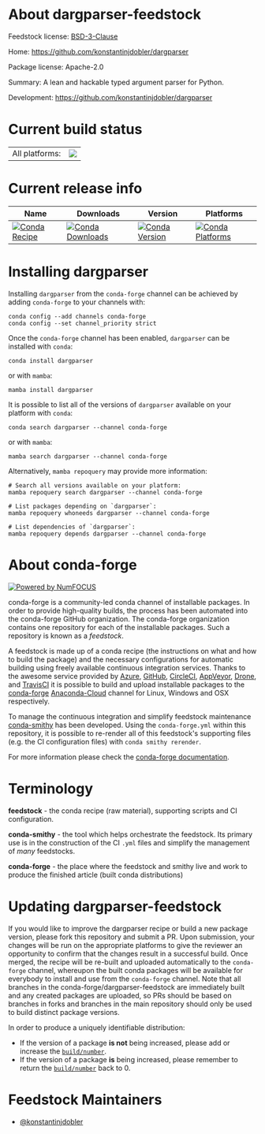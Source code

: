 About dargparser-feedstock
==========================

Feedstock license: [BSD-3-Clause](https://github.com/conda-forge/dargparser-feedstock/blob/main/LICENSE.txt)

Home: https://github.com/konstantinjdobler/dargparser

Package license: Apache-2.0

Summary: A lean and hackable typed argument parser for Python.

Development: https://github.com/konstantinjdobler/dargparser

Current build status
====================


<table><tr><td>All platforms:</td>
    <td>
      <a href="https://dev.azure.com/conda-forge/feedstock-builds/_build/latest?definitionId=18641&branchName=main">
        <img src="https://dev.azure.com/conda-forge/feedstock-builds/_apis/build/status/dargparser-feedstock?branchName=main">
      </a>
    </td>
  </tr>
</table>

Current release info
====================

| Name | Downloads | Version | Platforms |
| --- | --- | --- | --- |
| [![Conda Recipe](https://img.shields.io/badge/recipe-dargparser-green.svg)](https://anaconda.org/conda-forge/dargparser) | [![Conda Downloads](https://img.shields.io/conda/dn/conda-forge/dargparser.svg)](https://anaconda.org/conda-forge/dargparser) | [![Conda Version](https://img.shields.io/conda/vn/conda-forge/dargparser.svg)](https://anaconda.org/conda-forge/dargparser) | [![Conda Platforms](https://img.shields.io/conda/pn/conda-forge/dargparser.svg)](https://anaconda.org/conda-forge/dargparser) |

Installing dargparser
=====================

Installing `dargparser` from the `conda-forge` channel can be achieved by adding `conda-forge` to your channels with:

```
conda config --add channels conda-forge
conda config --set channel_priority strict
```

Once the `conda-forge` channel has been enabled, `dargparser` can be installed with `conda`:

```
conda install dargparser
```

or with `mamba`:

```
mamba install dargparser
```

It is possible to list all of the versions of `dargparser` available on your platform with `conda`:

```
conda search dargparser --channel conda-forge
```

or with `mamba`:

```
mamba search dargparser --channel conda-forge
```

Alternatively, `mamba repoquery` may provide more information:

```
# Search all versions available on your platform:
mamba repoquery search dargparser --channel conda-forge

# List packages depending on `dargparser`:
mamba repoquery whoneeds dargparser --channel conda-forge

# List dependencies of `dargparser`:
mamba repoquery depends dargparser --channel conda-forge
```


About conda-forge
=================

[![Powered by
NumFOCUS](https://img.shields.io/badge/powered%20by-NumFOCUS-orange.svg?style=flat&colorA=E1523D&colorB=007D8A)](https://numfocus.org)

conda-forge is a community-led conda channel of installable packages.
In order to provide high-quality builds, the process has been automated into the
conda-forge GitHub organization. The conda-forge organization contains one repository
for each of the installable packages. Such a repository is known as a *feedstock*.

A feedstock is made up of a conda recipe (the instructions on what and how to build
the package) and the necessary configurations for automatic building using freely
available continuous integration services. Thanks to the awesome service provided by
[Azure](https://azure.microsoft.com/en-us/services/devops/), [GitHub](https://github.com/),
[CircleCI](https://circleci.com/), [AppVeyor](https://www.appveyor.com/),
[Drone](https://cloud.drone.io/welcome), and [TravisCI](https://travis-ci.com/)
it is possible to build and upload installable packages to the
[conda-forge](https://anaconda.org/conda-forge) [Anaconda-Cloud](https://anaconda.org/)
channel for Linux, Windows and OSX respectively.

To manage the continuous integration and simplify feedstock maintenance
[conda-smithy](https://github.com/conda-forge/conda-smithy) has been developed.
Using the ``conda-forge.yml`` within this repository, it is possible to re-render all of
this feedstock's supporting files (e.g. the CI configuration files) with ``conda smithy rerender``.

For more information please check the [conda-forge documentation](https://conda-forge.org/docs/).

Terminology
===========

**feedstock** - the conda recipe (raw material), supporting scripts and CI configuration.

**conda-smithy** - the tool which helps orchestrate the feedstock.
                   Its primary use is in the construction of the CI ``.yml`` files
                   and simplify the management of *many* feedstocks.

**conda-forge** - the place where the feedstock and smithy live and work to
                  produce the finished article (built conda distributions)


Updating dargparser-feedstock
=============================

If you would like to improve the dargparser recipe or build a new
package version, please fork this repository and submit a PR. Upon submission,
your changes will be run on the appropriate platforms to give the reviewer an
opportunity to confirm that the changes result in a successful build. Once
merged, the recipe will be re-built and uploaded automatically to the
`conda-forge` channel, whereupon the built conda packages will be available for
everybody to install and use from the `conda-forge` channel.
Note that all branches in the conda-forge/dargparser-feedstock are
immediately built and any created packages are uploaded, so PRs should be based
on branches in forks and branches in the main repository should only be used to
build distinct package versions.

In order to produce a uniquely identifiable distribution:
 * If the version of a package **is not** being increased, please add or increase
   the [``build/number``](https://docs.conda.io/projects/conda-build/en/latest/resources/define-metadata.html#build-number-and-string).
 * If the version of a package **is** being increased, please remember to return
   the [``build/number``](https://docs.conda.io/projects/conda-build/en/latest/resources/define-metadata.html#build-number-and-string)
   back to 0.

Feedstock Maintainers
=====================

* [@konstantinjdobler](https://github.com/konstantinjdobler/)

